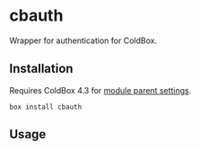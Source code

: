 # cbauth

Wrapper for authentication for ColdBox.

## Installation

Requires ColdBox 4.3 for [module parent settings](https://coldbox.ortusbooks.com/content/full/introduction/whats_new_with_430.html).

`box install cbauth`

## Usage